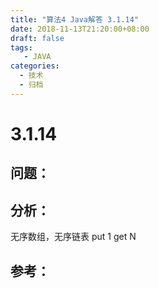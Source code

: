```yaml
---
title: "算法4 Java解答 3.1.14"
date: 2018-11-13T21:20:00+08:00
draft: false
tags:
   - JAVA
categories:
  - 技术
  - 归档
---
```



# 3.1.14

## 问题：


## 分析：

无序数组，无序链表
put 1 get N

## 参考：

